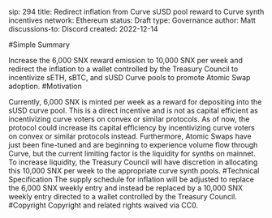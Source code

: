 sip: 294
title: Redirect inflation from Curve sUSD pool reward to Curve synth incentives
network: Ethereum
status: Draft
type: Governance
author: Matt
discussions-to: Discord
created: 2022-12-14
<!--You can leave these HTML comments in your merged SCCP and delete the visible duplicate text guides, they will not appear and may be helpful to refer to if you edit it again. This is the suggested template for new SCCPs. Note that an SCCP number will be assigned by an editor. When opening a pull request to submit your SCCP, please use an abbreviated title in the filename, sccp-draft_title_abbrev.md. The title should be 44 characters or less.-->
#Simple Summary
<!--"If you can't explain it simply, you don't understand it well enough." Provide a simplified and layman-accessible explanation of the SCCP.-->
Increase the 6,000 SNX reward emission to 10,000 SNX per week and redirect the inflation to a wallet controlled by the Treasury Council to incentivize sETH, sBTC, and sUSD Curve pools to promote Atomic Swap adoption.
#Motivation
<!--The motivation is critical for SCCPs that want to update variables within Synthetix. It should clearly explain why the existing variable is not incentive aligned. SCCP submissions without sufficient motivation may be rejected outright.-->
Currently, 6,000 SNX is minted per week as a reward for depositing into the sUSD curve pool. This is a direct incentive and is not as capital efficient as incentivizing curve voters on convex or similar protocols. As of now, the protocol could increase its capital efficiency by incentivizing curve voters on convex or similar protocols instead.
Furthermore, Atomic Swaps have just been fine-tuned and are beginning to experience volume flow through Curve, but the current limiting factor is the liquidity for synths on mainnet. To increase liquidity, the Treasury Council will have discretion in allocating this 10,000 SNX per week to the appropriate curve synth pools.
#Technical Specification
The supply schedule for inflation will be adjusted to replace the 6,000 SNX weekly entry and instead be replaced by a 10,000 SNX weekly entry directed to a wallet controlled by the Treasury Council.
#Copyright
Copyright and related rights waived via CC0.
